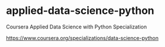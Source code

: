 # applied-data-science-python
Coursera Applied Data Science with Python Specialization

https://www.coursera.org/specializations/data-science-python

